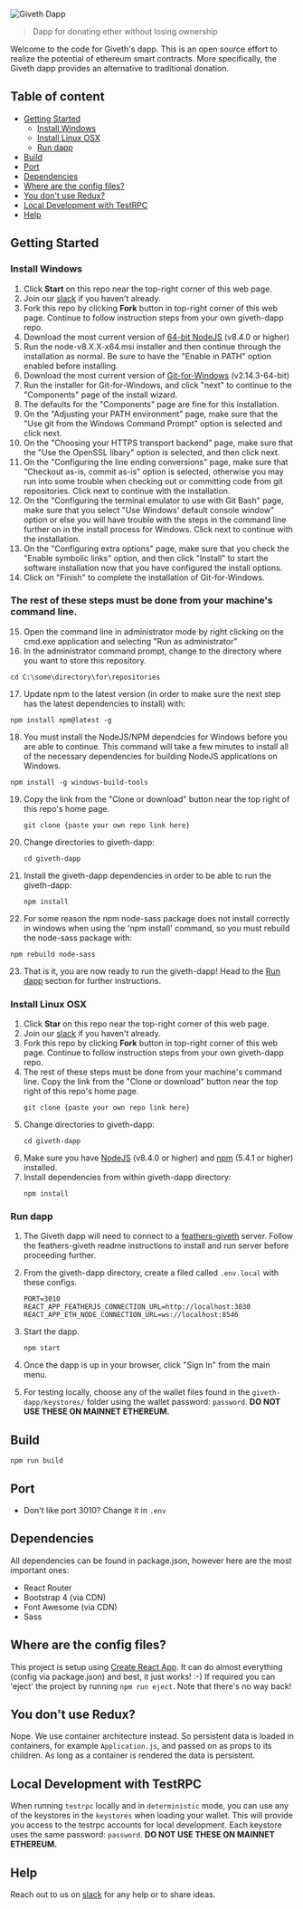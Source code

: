 ![Giveth Dapp](./readme-header.png)


> Dapp for donating ether without losing ownership 

Welcome to the code for Giveth's dapp. This is an open source effort to realize the potential of ethereum smart contracts. More specifically, the Giveth dapp provides an alternative to traditional donation.

## Table of content

- [Getting Started](#getting-started)
    - [Install Windows](#install-windows)
    - [Install Linux OSX](#install-linux-OSX)
    - [Run dapp](#run-dapp)
- [Build](#build)
- [Port](#port)
- [Dependencies](#dependencies)
- [Where are the config files?](#where-are-the-config-files)
- [You don't use Redux?](#you-dont-use-redux)
- [Local Development with TestRPC](#local-development-with-testrpc)
- [Help](#help)

## Getting Started

### Install Windows 
1. Click **Start** on this repo near the top-right corner of this web page.
2. Join our [slack](http://slack.giveth.io) if you haven't already.
3. Fork this repo by clicking **Fork** button in top-right corner of this web page. Continue to follow instruction steps from your own giveth-dapp repo.
4. Download the most current version of [64-bit NodeJS](https://nodejs.org/en/download/current) (v8.4.0 or higher) 
5. Run the node-v8.X.X-x64.msi installer and then continue through the installation as normal. Be sure to have the "Enable in PATH" option enabled before installing.
6. Download the most current version of [Git-for-Windows](https://git-for-windows.github.io/) (v2.14.3-64-bit)
7. Run the installer for Git-for-Windows, and click "next" to continue to the "Components" page of the install wizard.
8. The defaults for the "Components" page are fine for this installation.
9. On the "Adjusting your PATH environment" page, make sure that the "Use git from the Windows Command Prompt" option is selected and click next.
10. On the "Choosing your HTTPS transport backend" page, make sure that the "Use the OpenSSL libary" option is selected, and then click next.
11. On the "Configuring the line ending conversions" page, make sure that "Checkout as-is, commit as-is" option is selected, otherwise you may run into some trouble when checking out or committing code from git repositories. Click next to continue with the installation.
12. On the "Configuring the terminal emulator to use with Git Bash" page, make sure that you select "Use Windows' default console window" option or else you will have trouble with the steps in the command line further on in the install process for Windows. Click next to continue with the installation.
13. On the "Configuring extra options" page, make sure that you check the "Enable symbolic links" option, and then click "Install" to start the software installation now that you have configured the install options.
14. Click on "Finish" to complete the installation of Git-for-Windows.

###   The rest of these steps must be done from your machine's command line. 

15. Open the command line in administrator mode by right clicking on the cmd.exe application and selecting "Run as administrator"
16. In the administrator command prompt, change to the directory where you want to store this repository.
   ```
   cd C:\some\directory\for\repositories
   ```

17. Update npm to the latest version (in order to make sure the next step has the latest dependencies to install) with:
   ```
   npm install npm@latest -g
   ```

18. You must install the NodeJS/NPM dependcies for Windows before you are able to continue. This command will take a few minutes to install all of the necessary dependencies for building NodeJS applications on Windows.
   ```
   npm install -g windows-build-tools
   ```

19. Copy the link from the "Clone or download" button near the top right of this repo's home page.
    ```
    git clone {paste your own repo link here}
    ```

20. Change directories to giveth-dapp:
    ```
    cd giveth-dapp
    ```

21. Install the giveth-dapp dependencies in order to be able to run the giveth-dapp:
    ```
    npm install
    ```

24. For some reason the npm node-sass package does not install correctly in windows when using the 'npm install' command, so you must rebuild the node-sass package with:
   ```
   npm rebuild node-sass
   ```
   
23. That is it, you are now ready to run the giveth-dapp! Head to the [Run dapp](#run-dapp) section for further instructions.

### Install Linux OSX
1. Click **Star** on this repo near the top-right corner of this web page.
2. Join our [slack](http://slack.giveth.io) if you haven't already.
3. Fork this repo by clicking **Fork** button in top-right corner of this web page. Continue to follow instruction steps from your own giveth-dapp repo.
5. The rest of these steps must be done from your machine's command line.  Copy the link from the "Clone or download" button near the top right of this repo's home page.
    ```
    git clone {paste your own repo link here}
    ```
6. Change directories to giveth-dapp:
    ```
    cd giveth-dapp
    ```
5. Make sure you have [NodeJS](https://nodejs.org/) (v8.4.0 or higher) and [npm](https://www.npmjs.com/) (5.4.1 or higher) installed.
6. Install dependencies from within giveth-dapp directory:
    ```
    npm install
    ```
    
### Run dapp
1. The Giveth dapp will need to connect to a [feathers-giveth](https://github.com/Giveth/feathers-giveth) server. Follow the feathers-giveth readme instructions to install and run server before proceeding further.
2. From the giveth-dapp directory, create a filed called `.env.local` with these configs.
    ```
    PORT=3010
    REACT_APP_FEATHERJS_CONNECTION_URL=http://localhost:3030
    REACT_APP_ETH_NODE_CONNECTION_URL=ws://localhost:8546
    ```

3. Start the dapp.
    ```
    npm start
    ```
4. Once the dapp is up in your browser, click "Sign In" from the main menu.
5. For testing locally, choose any of the wallet files found in the `giveth-dapp/keystores/` folder using the wallet password: `password`. **DO NOT USE THESE ON MAINNET ETHEREUM.**

## Build
```
npm run build
```
    
## Port
- Don't like port 3010? Change it in `.env`

## Dependencies
All dependencies can be found in package.json, however here are the most important ones:
- React Router
- Bootstrap 4 (via CDN)
- Font Awesome (via CDN)
- Sass

## Where are the config files?
This project is setup using [Create React App](https://github.com/facebookincubator/create-react-app). It can do almost everything (config via package.json) and best, it just works! :-)
If required you can 'eject' the project by running `npm run eject`. Note that there's no way back!

## You don't use Redux?
Nope. We use container architecture instead. So persistent data is loaded in containers, for example `Application.js`, and passed on as props to its children.
As long as a container is rendered the data is persistent.

## Local Development with TestRPC
When running `testrpc` locally and in `deterministic` mode, you can use any of the keystores in the `keystores` when loading your wallet.
This will provide you access to the testrpc accounts for local development. Each keystore uses the same password: `password`. **DO NOT USE
THESE ON MAINNET ETHEREUM.**

## Help
Reach out to us on [slack](http://slack.giveth.io) for any help or to share ideas.
